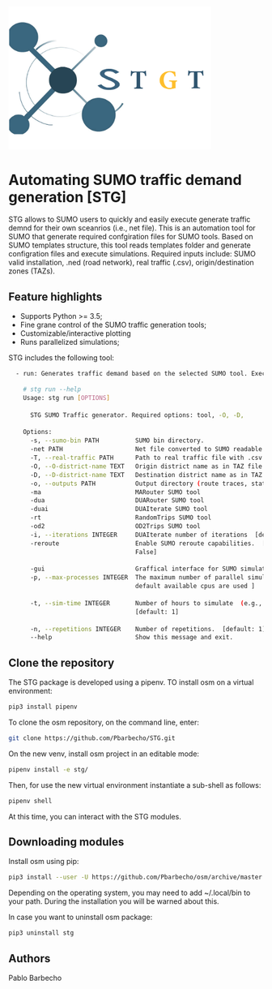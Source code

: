<p align="left">
  <img src="logo.png" width="400">
</p>

# Automating SUMO traffic demand generation [STG] #

STG allows to SUMO users to quickly and easily execute generate traffic demnd for their own sceanrios (i.e., net file). 
This is an automation tool for SUMO that generate required confgiration files for SUMO tools. 
Based on SUMO templates structure, this tool reads templates folder and generate configration files  and execute simulations.
Required inputs include: SUMO valid installation, .ned (road network), real traffic (.csv), origin/destination zones (TAZs).
 

Feature highlights 
------------------

* Supports Python >= 3.5;
* Fine grane control of the SUMO traffic generation tools;
* Customizable/interactive plotting
* Runs parallelized simulations;



STG includes the following tool:    
```bash
  - run: Generates traffic demand based on the selected SUMO tool. Executes simulations.
```

```bash
    # stg run --help
    Usage: stg run [OPTIONS]
    
      STG SUMO Traffic generator. Required options: tool, -O, -D,
    
    Options:
      -s, --sumo-bin PATH          SUMO bin directory.
      -net PATH                    Net file converted to SUMO readable file (.net)
      -T, --real-traffic PATH      Path to real traffic file with .csv format.
      -O, --O-district-name TEXT   Origin district name as in TAZ file.
      -D, --D-district-name TEXT   Destination district name as in TAZ file.
      -o, --outputs PATH           Output directory (route traces, statistics).
      -ma                          MARouter SUMO tool
      -dua                         DUARouter SUMO tool
      -duai                        DUAIterate SUMO tool
      -rt                          RandomTrips SUMO tool
      -od2                         OD2Trips SUMO tool
      -i, --iterations INTEGER     DUAIterate number of iterations  [default: 1]
      -reroute                     Enable SUMO reroute capabilities.  [default:
                                   False]
    
      -gui                         Graffical interface for SUMO simulations
      -p, --max-processes INTEGER  The maximum number of parallel simulations. [
                                   default available cpus are used ]
    
      -t, --sim-time INTEGER       Number of hours to simulate  (e.g., 24 hours)
                                   [default: 1]
    
      -n, --repetitions INTEGER    Number of repetitions.  [default: 1]
      --help                       Show this message and exit. 
```

## Clone the repository ##
The STG package is developed using a pipenv. TO install osm on a virtual environment:
```bash
pip3 install pipenv
```

To clone the osm repository, on the command line, enter:
```bash
git clone https://github.com/Pbarbecho/STG.git
```
On the new venv, install osm project in an editable mode:

```bash
pipenv install -e stg/
```

Then, for use the new virtual environment instantiate a sub-shell as follows:

```bash
pipenv shell
```

At this time, you can interact with the STG modules.

## Downloading modules ##

Install osm using pip:
```bash
pip3 install --user -U https://github.com/Pbarbecho/osm/archive/master.zip
```

Depending on the operating system, you may need to add ~/.local/bin to your path. During the installation you will be warned about this.
 
 
In case you want to uninstall osm package: 

```bash
pip3 uninstall stg
```

## Authors ##

Pablo Barbecho
